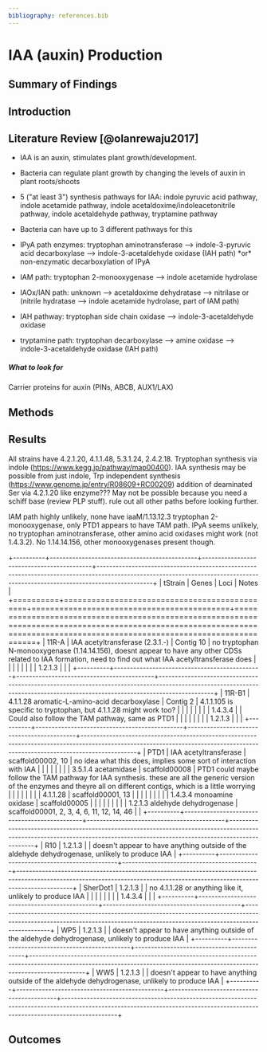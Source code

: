 ```yaml
---
bibliography: references.bib
---
```


# IAA (auxin) Production

## Summary of Findings

## Introduction

## Literature Review [@olanrewaju2017]

-   IAA is an auxin, stimulates plant growth/development.

-   Bacteria can regulate plant growth by changing the levels of auxin in plant roots/shoots

-   5 ("at least 3") synthesis pathways for IAA: indole pyruvic acid pathway, indole acetamide pathway, indole acetaldoxime/indoleacetonitrile pathway, indole acetaldehyde pathway, tryptamine pathway

-   Bacteria can have up to 3 different pathways for this

-   IPyA path enzymes: tryptophan aminotransferase --\> indole-3-pyruvic acid decarboxylase --\> indole-3-acetaldehyde oxidase (IAH path) \*or\* non-enzymatic decarboxylation of IPyA

-   IAM path: tryptophan 2-monooxygenase --\> indole acetamide hydrolase

-   IAOx/IAN path: unknown --\> acetaldoxime dehydratase --\> nitrilase or (nitrile hydratase --\> indole acetamide hydrolase, part of IAM path)

-   IAH pathway: tryptophan side chain oxidase --\> indole-3-acetaldehyde oxidase

-   tryptamine path: tryptophan decarboxylase --\> amine oxidase --\> indole-3-acetaldehyde oxidase (IAH path)

##### What to look for

Carrier proteins for auxin (PINs, ABCB, AUX1/LAX)

## Methods

## Results

All strains have 4.2.1.20, 4.1.1.48, 5.3.1.24, 2.4.2.18. Tryptophan synthesis via indole (<https://www.kegg.jp/pathway/map00400>). IAA synthesis may be possible from just indole, Trp independent synthesis (<https://www.genome.jp/entry/R08609+RC00209>) addition of deaminated Ser via 4.2.1.20 like enzyme??? May not be possible because you need a schiff base (review PLP stuff). rule out all other paths before looking further.

IAM path highly unlikely, none have iaaM/1.13.12.3 tryptophan 2-monooxygenase, only PTD1 appears to have TAM path. IPyA seems unlikely, no tryptophan aminotransferase, other amino acid oxidases might work (not 1.4.3.2). No 1.14.14.156, other monooxygenases present though.

+----------+----------------------------------------------+-------------------------------------------+-----------------------------------------------------------------------------------------------------------------------------------------------------------------------------+
| tStrain  | Genes                                        | Loci                                      | Notes                                                                                                                                                                       |
+==========+==============================================+===========================================+=============================================================================================================================================================================+
| 11R-A    | IAA acetyltransferase (2.3.1.-)              | Contig 10                                 | no tryptophan N-monooxygenase (1.14.14.156), doesnt appear to have any other CDSs related to IAA formation, need to find out what IAA acetyltransferase does                |
|          |                                              |                                           |                                                                                                                                                                             |
|          | 1.2.1.3                                      |                                           |                                                                                                                                                                             |
+----------+----------------------------------------------+-------------------------------------------+-----------------------------------------------------------------------------------------------------------------------------------------------------------------------------+
| 11R-B1   | 4.1.1.28 aromatic-L-amino-acid decarboxylase | Contig 2                                  | 4.1.1.105 is specific to tryptophan, but 4.1.1.28 might work too?                                                                                                           |
|          |                                              |                                           |                                                                                                                                                                             |
|          | 1.4.3.4                                      |                                           | Could also follow the TAM pathway, same as PTD1                                                                                                                             |
|          |                                              |                                           |                                                                                                                                                                             |
|          | 1.2.1.3                                      |                                           |                                                                                                                                                                             |
+----------+----------------------------------------------+-------------------------------------------+-----------------------------------------------------------------------------------------------------------------------------------------------------------------------------+
| PTD1     | IAA acetyltransferase                        | scaffold00002, 10                         | no idea what this does, implies some sort of interaction with IAA                                                                                                           |
|          |                                              |                                           |                                                                                                                                                                             |
|          | 3.5.1.4 acetamidase                          | scaffold00008                             | PTD1 could maybe follow the TAM pathway for IAA synthesis. these are all the generic version of the enzymes and theyre all on different contigs, which is a little worrying |
|          |                                              |                                           |                                                                                                                                                                             |
|          | 4.1.1.28                                     | scaffold00001, 13                         |                                                                                                                                                                             |
|          |                                              |                                           |                                                                                                                                                                             |
|          | 1.4.3.4 monoamine oxidase                    | scaffold00005                             |                                                                                                                                                                             |
|          |                                              |                                           |                                                                                                                                                                             |
|          | 1.2.1.3 aldehyde dehydrogenase               | scaffold00001, 2, 3, 4, 6, 11, 12, 14, 46 |                                                                                                                                                                             |
+----------+----------------------------------------------+-------------------------------------------+-----------------------------------------------------------------------------------------------------------------------------------------------------------------------------+
| R10      | 1.2.1.3                                      |                                           | doesn't appear to have anything outside of the aldehyde dehydrogenase, unlikely to produce IAA                                                                              |
+----------+----------------------------------------------+-------------------------------------------+-----------------------------------------------------------------------------------------------------------------------------------------------------------------------------+
| SherDot1 | 1.2.1.3                                      |                                           | no 4.1.1.28 or anything like it, unlikely to produce IAA                                                                                                                    |
|          |                                              |                                           |                                                                                                                                                                             |
|          | 1.4.3.4                                      |                                           |                                                                                                                                                                             |
+----------+----------------------------------------------+-------------------------------------------+-----------------------------------------------------------------------------------------------------------------------------------------------------------------------------+
| WP5      | 1.2.1.3                                      |                                           | doesn't appear to have anything outside of the aldehyde dehydrogenase, unlikely to produce IAA                                                                              |
+----------+----------------------------------------------+-------------------------------------------+-----------------------------------------------------------------------------------------------------------------------------------------------------------------------------+
| WW5      | 1.2.1.3                                      |                                           | doesn't appear to have anything outside of the aldehyde dehydrogenase, unlikely to produce IAA                                                                              |
+----------+----------------------------------------------+-------------------------------------------+-----------------------------------------------------------------------------------------------------------------------------------------------------------------------------+

## Outcomes
